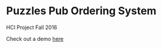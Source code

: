 # Puzzles Pub Ordering System
HCI Project Fall 2016

Check out a demo [here](https://tiffcj.github.io/puzzles/)

